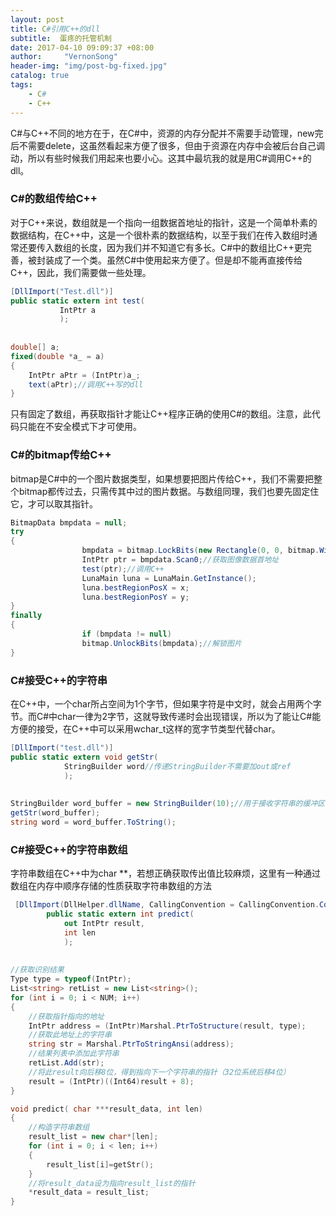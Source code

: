 ```yaml
---
layout: post
title: C#引用C++的dll
subtitle:  蛋疼的托管机制
date: 2017-04-10 09:09:37 +08:00
author:     "VernonSong"
header-img: "img/post-bg-fixed.jpg"
catalog: true
tags:
    - C#
    - C++
---
```


C#与C++不同的地方在于，在C#中，资源的内存分配并不需要手动管理，new完后不需要delete，这虽然看起来方便了很多，但由于资源在内存中会被后台自己调动，所以有些时候我们用起来也要小心。这其中最坑我的就是用C#调用C++的dll。

### C#的数组传给C++
对于C++来说，数组就是一个指向一组数据首地址的指针，这是一个简单朴素的数据结构，在C++中，这是一个很朴素的数据结构，以至于我们在传入数组时通常还要传入数组的长度，因为我们并不知道它有多长。C#中的数组比C++更完善，被封装成了一个类。虽然C#中使用起来方便了。但是却不能再直接传给C++，因此，我们需要做一些处理。

```c#
[DllImport("Test.dll")]
public static extern int test(
           IntPtr a
           );
           
           
double[] a;
fixed(double *a_ = a)
{
    IntPtr aPtr = (IntPtr)a_;
    text(aPtr);//调用C++写的dll
}
```
只有固定了数组，再获取指针才能让C++程序正确的使用C#的数组。注意，此代码只能在不安全模式下才可使用。

### C#的bitmap传给C++
bitmap是C#中的一个图片数据类型，如果想要把图片传给C++，我们不需要把整个bitmap都传过去，只需传其中过的图片数据。与数组同理，我们也要先固定住它，才可以取其指针。

```c#
BitmapData bmpdata = null;
try
{
                bmpdata = bitmap.LockBits(new Rectangle(0, 0, bitmap.Width, bitmap.Height), ImageLockMode.ReadWrite, bitmap.PixelFormat);//固定图片
                IntPtr ptr = bmpdata.Scan0;//获取图像数据首地址
                test(ptr);//调用C++
                LunaMain luna = LunaMain.GetInstance();
                luna.bestRegionPosX = x;
                luna.bestRegionPosY = y;
}
finally
{
                if (bmpdata != null)
                bitmap.UnlockBits(bmpdata);//解锁图片
}
```

### C#接受C++的字符串
在C++中，一个char所占空间为1个字节，但如果字符是中文时，就会占用两个字节。而C#中char一律为2字节，这就导致传递时会出现错误，所以为了能让C#能方便的接受，在C++中可以采用wchar_t这样的宽字节类型代替char。

```C#
[DllImport("test.dll")]
public static extern void getStr(
            StringBuilder word//传递StringBuilder不需要加out或ref
            );
            
            
StringBuilder word_buffer = new StringBuilder(10);//用于接收字符串的缓冲区   
getStr(word_buffer);
string word = word_buffer.ToString();
```

### C#接受C++的字符串数组
字符串数组在C++中为char **，若想正确获取传出值比较麻烦，这里有一种通过数组在内存中顺序存储的性质获取字符串数组的方法

```C#
 [DllImport(DllHelper.dllName, CallingConvention = CallingConvention.Cdecl, CharSet = CharSet.Ansi)]
        public static extern int predict(
            out IntPtr result,
            int len
            );
            
            
//获取识别结果
Type type = typeof(IntPtr);
List<string> retList = new List<string>();
for (int i = 0; i < NUM; i++)
{
    //获取指针指向的地址
    IntPtr address = (IntPtr)Marshal.PtrToStructure(result, type);
    //获取此地址上的字符串
    string str = Marshal.PtrToStringAnsi(address);
    //结果列表中添加此字符串
    retList.Add(str);
    //将此result向后移8位，得到指向下一个字符串的指针（32位系统后移4位）
    result = (IntPtr)((Int64)result + 8);
}
```

```C++
void predict( char ***result_data, int len)
{
	//构造字符串数组
    result_list = new char*[len];
	for (int i = 0; i < len; i++)
	{
        result_list[i]=getStr();
	}
	//将result_data设为指向result_list的指针
	*result_data = result_list;
}
```
